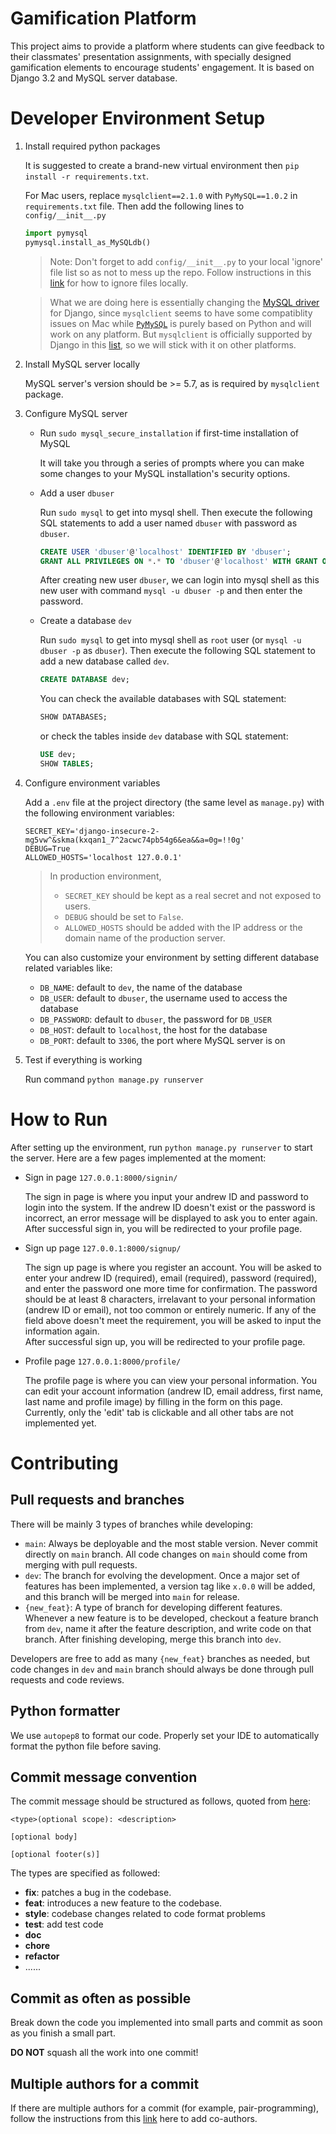 # Gamification Platform

This project aims to provide a platform where students can give feedback to 
their classmates' presentation assignments, with specially designed gamification 
elements to encourage students' engagement. It is based on Django 3.2 and MySQL 
server database.

# Developer Environment Setup

1. Install required python packages

    It is suggested to create a brand-new virtual environment then `pip install -r requirements.txt`.
   
    For Mac users, replace `mysqlclient==2.1.0` with `PyMySQL==1.0.2` in `requirements.txt` file. Then add the following lines to `config/__init__.py`

    ```python
    import pymysql
    pymysql.install_as_MySQLdb()
    ```

    > Note: Don't forget to add `config/__init__.py` to your local 'ignore' file
    > list so as not to mess up the repo. Follow instructions in this [link](https://docs.github.com/en/get-started/getting-started-with-git/ignoring-files#excluding-local-files-without-creating-a-gitignore-file)
    > for how to ignore files locally.

    > What we are doing here is essentially changing the [MySQL driver](https://docs.djangoproject.com/en/3.2/ref/databases/#mysql-db-api-drivers) for Django,
    since `mysqlclient` seems to have some compatiblity issues on Mac while [`PyMySQL`](https://pypi.org/project/PyMySQL/)
    is purely based on Python and will work on any platform. But `mysqlclient` is
    officially supported by Django in this [list](https://docs.djangoproject.com/en/3.2/ref/databases/#mysql-db-api-drivers), so we will stick with it on other platforms.

2. Install MySQL server locally

    MySQL server's version should be >= 5.7, as is required by `mysqlclient` package.

3. Configure MySQL server

    - Run `sudo mysql_secure_installation` if first-time installation of MySQL

      It will take you through a series of prompts where you can make some 
      changes to your MySQL installation's security options.
    
    - Add a user `dbuser`

      Run `sudo mysql` to get into mysql shell. Then execute the following SQL
      statements to add a user named `dbuser` with password as `dbuser`.

      ```sql
      CREATE USER 'dbuser'@'localhost' IDENTIFIED BY 'dbuser';
      GRANT ALL PRIVILEGES ON *.* TO 'dbuser'@'localhost' WITH GRANT OPTION;
      ```

      After creating new user `dbuser`, we can login into mysql shell as this
      new user with command `mysql -u dbuser -p` and then enter the password.
    
    - Create a database `dev`

      Run `sudo mysql` to get into mysql shell as `root` user (or `mysql -u dbuser -p`
      as `dbuser`). Then execute the following SQL statement to add a new
      database called `dev`.

      ```sql
      CREATE DATABASE dev;
      ```

      You can check the available databases with SQL statement:

      ```sql
      SHOW DATABASES;
      ```

      or check the tables inside `dev` database with SQL statement:

      ```sql
      USE dev;
      SHOW TABLES;
      ```

4. Configure environment variables

    Add a `.env` file at the project directory (the same level as `manage.py`)
    with the following environment variables:

    ```
    SECRET_KEY='django-insecure-2-mg5vw^&skma(kxqan1_7^2acwc74pb54g6&ea&&a=0g=!!0g'
    DEBUG=True
    ALLOWED_HOSTS='localhost 127.0.0.1'
    ```

    > In production environment,
    > - `SECRET_KEY` should be kept as a real secret and not exposed to users.
    > - `DEBUG` should be set to `False`.
    > - `ALLOWED_HOSTS` should be added with the IP address or the domain name 
    > of the production server.
    
    You can also customize your environment by setting different database related
    variables like:
    - `DB_NAME`: default to `dev`, the name of the database
    - `DB_USER`: default to `dbuser`, the username used to access the database
    - `DB_PASSWORD`: default to `dbuser`, the password for `DB_USER`
    - `DB_HOST`: default to `localhost`, the host for the database
    - `DB_PORT`: default to `3306`, the port where MySQL server is on

5. Test if everything is working

    Run command `python manage.py runserver`

# How to Run

After setting up the environment, run `python manage.py runserver` to start the server. Here are a few pages implemented at the moment:

- Sign in page `127.0.0.1:8000/signin/`

  The sign in page is where you input your andrew ID and password to login into
  the system. If the andrew ID doesn't exist or the password is incorrect, an
  error message will be displayed to ask you to enter again. \
  After successful sign in, you will be redirected to your profile page.

- Sign up page `127.0.0.1:8000/signup/`

  The sign up page is where you register an account. You will be asked to enter
  your andrew ID (required), email (required), password (required), and enter
  the password one more time for confirmation. The password should be at least
  8 characters, irrelavant to your personal information (andrew ID or email),
  not too common or entirely numeric. If any of the field above doesn't meet the
  requirement, you will be asked to input the information again. \
  After successful sign up, you will be redirected to your profile page.

- Profile page `127.0.0.1:8000/profile/`

  The profile page is where you can view your personal information. You can edit
  your account information (andrew ID, email address, first name, last name and
  profile image) by filling in the form on this page. Currently, only the 'edit'
  tab is clickable and all other tabs are not implemented yet.

# Contributing

## Pull requests and branches

There will be mainly 3 types of branches while developing:
- `main`: Always be deployable and the most stable version. Never commit directly
          on `main` branch. All code changes on `main` should come from merging
          with pull requests.
- `dev`: The branch for evolving the development. Once a major set of features
         has been implemented, a version tag like `x.0.0` will be added, and this
         branch will be merged into `main` for release.
- `{new_feat}`: A type of branch for developing different features. Whenever a 
          new feature is to be developed, checkout a feature branch from `dev`,
          name it after the feature description, and write code on that branch.
          After finishing developing, merge this branch into `dev`.

Developers are free to add as many `{new_feat}` branches as needed, but code
changes in `dev` and `main` branch should always be done through pull requests
and code reviews.

## Python formatter

We use `autopep8` to format our code. Properly set your IDE to automatically 
format the python file before saving.

## Commit message convention

The commit message should be structured as follows, quoted from [here](https://www.conventionalcommits.org/en/v1.0.0/):

```
<type>(optional scope): <description>

[optional body]

[optional footer(s)]
```

The types are specified as followed:
- **fix**: patches a bug in the codebase.
- **feat**: introduces a new feature to the codebase.
- **style**: codebase changes related to code format problems
- **test**: add test code
- **doc**
- **chore**
- **refactor**
- ......

## Commit as often as possible

Break down the code you implemented into small parts and commit as soon as you
finish a small part.

**DO NOT** squash all the work into one commit!

## Multiple authors for a commit

If there are multiple authors for a commit (for example, pair-programming), follow the instructions from this
[link](https://docs.github.com/en/pull-requests/committing-changes-to-your-project/creating-and-editing-commits/creating-a-commit-with-multiple-authors#creating-co-authored-commits-on-the-command-line)
here to add co-authors.